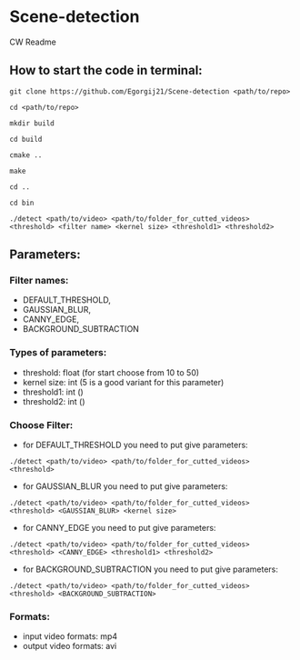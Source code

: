 # Scene-detection
CW Readme

## How to start the code in terminal:

 ```
 git clone https://github.com/Egorgij21/Scene-detection <path/to/repo>
 
 cd <path/to/repo>
 
 mkdir build
 
 cd build
 
 cmake ..
 
 make
 
 cd ..
 
 cd bin
 
 ./detect <path/to/video> <path/to/folder_for_cutted_videos> <threshold> <filter name> <kernel size> <threshold1> <threshold2>
 ```
  
## Parameters:
  
### Filter names:     
- DEFAULT_THRESHOLD,
- GAUSSIAN_BLUR,
- CANNY_EDGE,
- BACKGROUND_SUBTRACTION
### Types of parameters:
- threshold: float     (for start choose from 10 to 50)
- kernel size: int   (5 is a good variant for this parameter)
- threshold1: int  ()
- threshold2: int  ()
### Choose Filter:

- for DEFAULT_THRESHOLD you need to put give parameters:
```
./detect <path/to/video> <path/to/folder_for_cutted_videos> <threshold>
```
  
- for GAUSSIAN_BLUR you need to put give parameters:
```
./detect <path/to/video> <path/to/folder_for_cutted_videos> <threshold> <GAUSSIAN_BLUR> <kernel size>
```
  
- for CANNY_EDGE you need to put give parameters:
```
./detect <path/to/video> <path/to/folder_for_cutted_videos> <threshold> <CANNY_EDGE> <threshold1> <threshold2>
```
  
- for BACKGROUND_SUBTRACTION you need to put give parameters:
```
./detect <path/to/video> <path/to/folder_for_cutted_videos> <threshold> <BACKGROUND_SUBTRACTION>
```
### Formats:
- input video formats: mp4
- output video formats: avi
